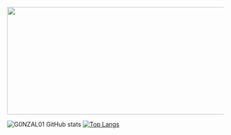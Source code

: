 <p align="center">
  <img width="1360" height="250" src=[https://github.com/G0NZAL01/G0NZAL01/blob/main/LOGO.jpg]>
</p>
<p align="center"> 
  
  ![G0NZAL01 GitHub stats]( https://github-readme-stats.vercel.app/api?username=G0NZAL01&count_private=true&&theme=tokyonight)
  [![Top Langs](https://github-readme-stats.vercel.app/api/top-langs/?username=G0NZAL01&layout=donut-vertical&theme=tokyonight)](https://github.com/G0NZAL01/github-readme-stats)
</p> 
